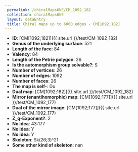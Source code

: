 ```yaml
--- 
 permalink: /chiralMaps6kE/CM_1092_182 
 collection: chiralMaps6kE
 layout: dataEntry
 title: Chiral maps up to 6000 edges - CM[1092;182]
---
```


- **ID**: [CM[1092;182]]({{ site.url }}/test/CM_1092_182)
- **Genus of the underlying surface**: 521
- **Length of the face**: 84
- **Valency**: 84
- **Length of the Petrie polygon**: 26
- **Is the automorphism group solvable?**: S
- **Number of vertices**: 26
- **Number of edges**: 1092
- **Number of faces**: 26
- **The map is self-**: Du
- **Dual map**: [CM[1092;182]]({{ site.url }}/test/CM_1092_182)
- **Mirror (enantihomorphic) map**: [CM[1092;177]]({{ site.url }}/test/CM_1092_177)
- **Dual of the mirror image**: [CM[1092;177]]({{ site.url }}/test/CM_1092_177)
- **Z_q-Exponent?**: 2
- **No idea**:  43:177
- **No idea**: Y
- **No idea**: Y
- **Skeleton**: Sk(26;3)^21
- **Some other kind of skeleton**: nan
